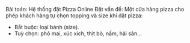 Bài toán: Hệ thống đặt Pizza Online
Đặt vấn đề: Một cửa hàng pizza cho phép khách hàng tự chọn topping và size khi đặt pizza:
* Bắt buộc: loại bánh (size).
* Tuỳ chọn: phô mai, xúc xích, thịt bò, nấm, hải sản…